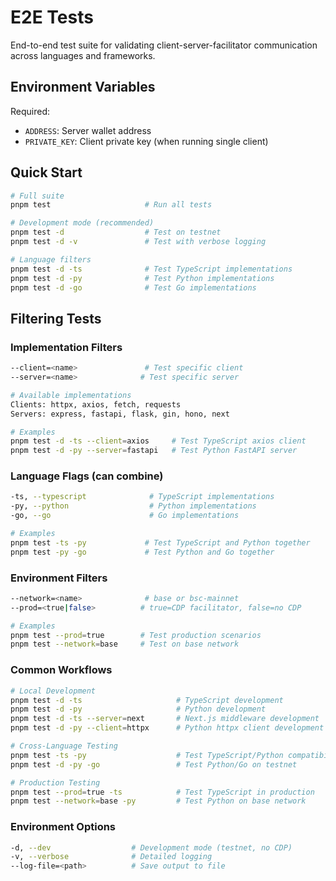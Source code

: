 # E2E Tests

End-to-end test suite for validating client-server-facilitator communication across languages and frameworks.

## Environment Variables

Required:
- `ADDRESS`: Server wallet address
- `PRIVATE_KEY`: Client private key (when running single client)

## Quick Start

```bash
# Full suite
pnpm test                     # Run all tests

# Development mode (recommended)
pnpm test -d                  # Test on testnet
pnpm test -d -v               # Test with verbose logging

# Language filters
pnpm test -d -ts              # Test TypeScript implementations
pnpm test -d -py              # Test Python implementations
pnpm test -d -go              # Test Go implementations
```

## Filtering Tests

### Implementation Filters
```bash
--client=<name>               # Test specific client
--server=<name>              # Test specific server

# Available implementations
Clients: httpx, axios, fetch, requests
Servers: express, fastapi, flask, gin, hono, next

# Examples
pnpm test -d -ts --client=axios     # Test TypeScript axios client
pnpm test -d -py --server=fastapi   # Test Python FastAPI server
```

### Language Flags (can combine)
```bash
-ts, --typescript              # TypeScript implementations
-py, --python                  # Python implementations
-go, --go                      # Go implementations

# Examples
pnpm test -ts -py             # Test TypeScript and Python together
pnpm test -py -go             # Test Python and Go together
```

### Environment Filters
```bash
--network=<name>              # base or bsc-mainnet
--prod=<true|false>          # true=CDP facilitator, false=no CDP

# Examples
pnpm test --prod=true        # Test production scenarios
pnpm test --network=base     # Test on base network
```

### Common Workflows

```bash
# Local Development
pnpm test -d -ts                     # TypeScript development
pnpm test -d -py                     # Python development
pnpm test -d -ts --server=next       # Next.js middleware development
pnpm test -d -py --client=httpx      # Python httpx client development

# Cross-Language Testing
pnpm test -ts -py                    # Test TypeScript/Python compatibility
pnpm test -d -py -go                 # Test Python/Go on testnet

# Production Testing
pnpm test --prod=true -ts            # Test TypeScript in production
pnpm test --network=base -py         # Test Python on base network
```

### Environment Options

```bash
-d, --dev                  # Development mode (testnet, no CDP)
-v, --verbose              # Detailed logging
--log-file=<path>          # Save output to file
```
